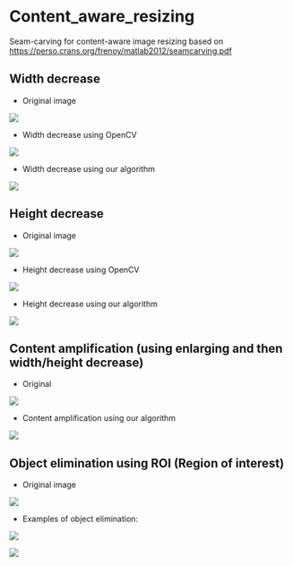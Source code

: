 # Content_aware_resizing
Seam-carving for content-aware image resizing based on https://perso.crans.org/frenoy/matlab2012/seamcarving.pdf




## Width decrease 

- Original image

![](originals/castel.jpg)

- Width decrease using OpenCV

![](img/castel_openCV.png)

- Width decrease using our algorithm

![](img/castel_micsoreazaLatime.png)

## Height decrease


- Original image

![](originals/praga.jpg)

- Height decrease using OpenCV

![](img/praga_opencv.png)

- Height decrease using our algorithm

![](img/praga_micsoreazaInaltime.png)


## Content amplification (using enlarging and then width/height decrease)

- Original 

![](originals/arcTriumf.jpg)

- Content amplification using our algorithm

![](img/arcTriumf_amplificaContinut.png)


## Object elimination using ROI (Region of interest)

- Original image

![](originals/lac.jpg)

- Examples of object elimination:

![](img/lac_eliminaObiect1.png)

![](img/lac_eliminaObiect2.png)
